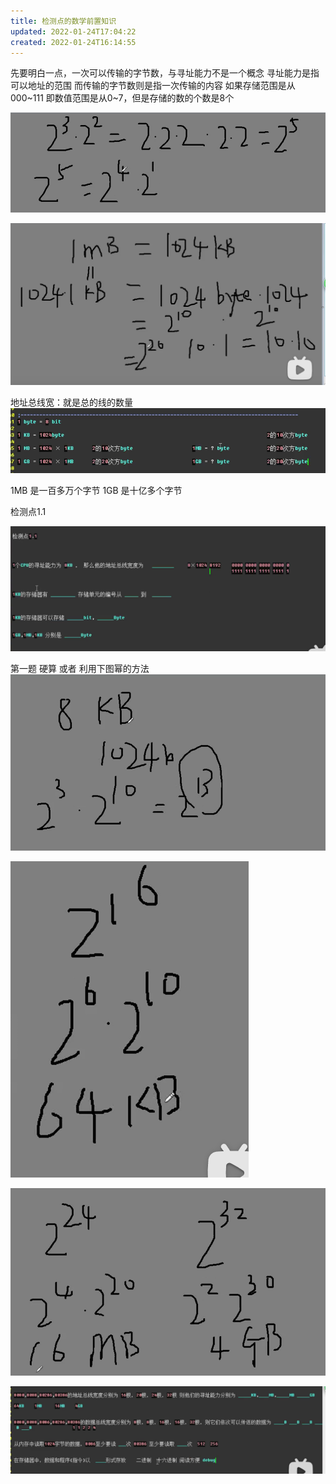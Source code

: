 ```yaml
---
title: 检测点的数学前置知识
updated: 2022-01-24T17:04:22
created: 2022-01-24T16:14:55
---
```


先要明白一点，一次可以传输的字节数，与寻址能力不是一个概念
寻址能力是指可以地址的范围
而传输的字节数则是指一次传输的内容
如果存储范围是从000~111
即数值范围是从0~7，但是存储的数的个数是8个

![image1](../../resources/9bb85087fd9041938d1b023bc57dcc9f.png)

![image2](../../resources/c1a308d2e05d47ff849f5045fd6a5d5d.png)

地址总线宽：就是总的线的数量
![image3](../../resources/934c3fdcbe5d44e5bb4da33c921d91c9.png)

1MB 是一百多万个字节
1GB 是十亿多个字节

检测点1.1

![image4](../../resources/f67e4e61cbfd464db601540d4b655029.png)

第一题
硬算 或者 利用下图幂的方法
![image5](../../resources/089d2681313e4ecabdce9b2b1c58e36a.png)

![image6](../../resources/b25ee5d077724ad896a0849badfdf6b3.png)

![image7](../../resources/2407cb4ec2074f3980a05140adce1066.png)

![image8](../../resources/9802af3937864fa4b3861369e9c6df5d.png)

